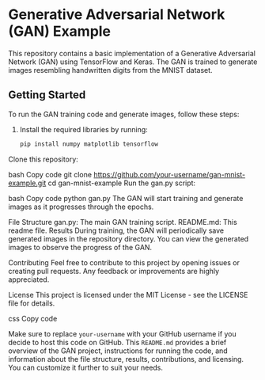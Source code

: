 # Generative Adversarial Network (GAN) Example

This repository contains a basic implementation of a Generative Adversarial Network (GAN) using TensorFlow and Keras. The GAN is trained to generate images resembling handwritten digits from the MNIST dataset.

## Getting Started

To run the GAN training code and generate images, follow these steps:

1. Install the required libraries by running:
   ```bash
   pip install numpy matplotlib tensorflow
Clone this repository:

bash
Copy code
git clone https://github.com/your-username/gan-mnist-example.git
cd gan-mnist-example
Run the gan.py script:

bash
Copy code
python gan.py
The GAN will start training and generate images as it progresses through the epochs.

File Structure
gan.py: The main GAN training script.
README.md: This readme file.
Results
During training, the GAN will periodically save generated images in the repository directory. You can view the generated images to observe the progress of the GAN.

Contributing
Feel free to contribute to this project by opening issues or creating pull requests. Any feedback or improvements are highly appreciated.

License
This project is licensed under the MIT License - see the LICENSE file for details.

css
Copy code

Make sure to replace `your-username` with your GitHub username if you decide to host this code on GitHub. This `README.md` provides a brief overview of the GAN project, instructions for running the code, and information about the file structure, results, contributions, and licensing. You can customize it further to suit your needs.
